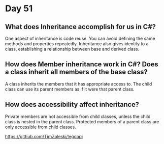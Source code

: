 # Day 51

## What does Inheritance accomplish for us in C#?
One aspect of inheritance is code reuse. You can avoid defining the same methods and properties repeatedly. Inheritance also gives identity to a class, establishing a relationship between base and derived class.

## How does Member inheritance work in C#? Does a class inherit all members of the base class?
A class inherits the members that it has appropriate access to. The child class can use its parent members as if it were that parent class.

## How does accessibility affect inheritance?
Private members are not accessible from child classes, unless the child class is nested in the parent class. Protected members of a parent class are only accessible from child classes.

https://github.com/TimZaleski/legoapi